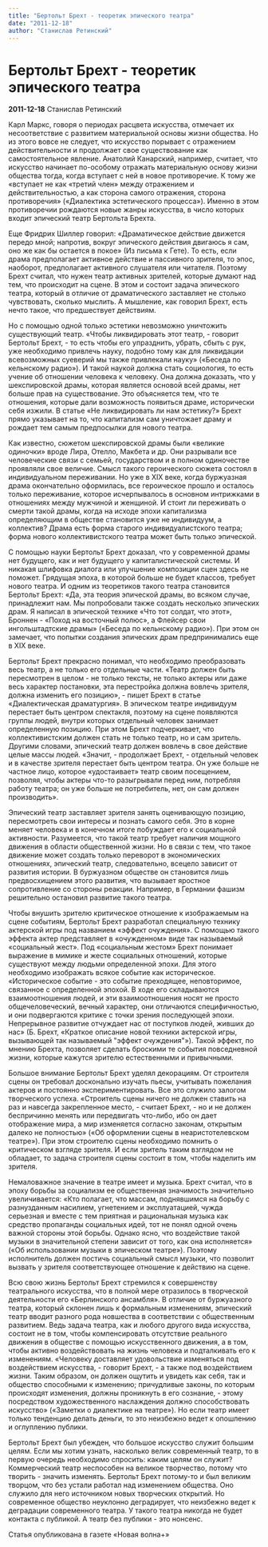 ```yaml
---
title: "Бертольт Брехт - теоретик эпического театра"
date: "2011-12-18"
author: "Станислав Ретинский"
---
```


# Бертольт Брехт - теоретик эпического театра

**2011-12-18** Станислав Ретинский

Карл Маркс, говоря о периодах расцвета искусства, отмечает их несоответствие с развитием материальной основы жизни общества. Но из этого вовсе не следует, что искусство порывает с отражением действительности и продолжает свое существование как самостоятельное явление. Анатолий Канарский, например, считает, что искусство начинает по-особому отражать материальную основу жизни общества тогда, когда вступает с ней в новое противоречие. К тому же «вступает не как «третий член» между отражением и действительностью, а как сторона самого отражения, сторона противоречия» («Диалектика эстетического процесса»). Именно в этом противоречии рождаются новые жанры искусства, в число которых входит эпический театр Бертольта Брехта.

Еще Фридрих Шиллер говорил: «Драматическое действие движется передо мной; напротив, вокруг эпического действия двигаюсь я сам, оно же как бы остается в покое» (Из письма к Гете). То есть, если драма предполагает активное действие и пассивного зрителя, то эпос, наоборот, предполагает активного слушателя или читателя. Поэтому Брехт считал, что нужен театр активных зрителей, которые думают над тем, что происходит на сцене. В этом и состоит задача эпического театра, который в отличие от драматического заставляет не столько чувствовать, сколько мыслить. А мышление, как говорил Брехт, есть нечто такое, что предшествует действиям.

Но с помощью одной только эстетики невозможно уничтожить существующий театр. «Чтобы ликвидировать этот театр, - говорит Бертольт Брехт, - то есть чтобы его упразднить, убрать, сбыть с рук, уже необходимо привлечь науку, подобно тому как для ликвидации всевозможных суеверий мы также привлекали науку» («Беседа по кельнскому радио»). И такой наукой должна стать социология, то есть учение об отношении человека к человеку. Она должна доказать, что у шекспировской драмы, которая является основой всей драмы, нет больше прав на существование. Это объясняется тем, что те отношения, которые дали возможность появиться драме, исторически себя изжили. В статье «Не ликвидировать ли нам эстетику?» Брехт прямо указывает на то, что капитализм сам уничтожает драму и рождает тем самым предпосылки для нового театра.

Как известно, сюжетом шекспировской драмы были «великие одиночки» вроде Лира, Отелло, Макбета и др. Они разрывали все человеческие связи с семьей, государством и в полном одиночестве проявляли свое величие. Смысл такого героического сюжета состоял в индивидуальном переживании. Но уже в XIX веке, когда буржуазная драма окончательно оформилась, все героическое прошло и осталось только переживание, которое исчерпывалось в основном интрижками в отношениях между мужчиной и женщиной. И стоит ли переживать о смерти такой драмы, когда на исходе эпохи капитализма определяющим в обществе становится уже не индивидуум, а коллектив? Драма есть форма старого индивидуалистского театра; форма нового коллективистского театра может быть только эпической.

С помощью науки Бертольт Брехт доказал, что у современной драмы нет будущего, как и нет будущего у капиталистической системы. И никакая шлифовка диалога или улучшение композиции сцен здесь не поможет. Грядущая эпоха, в которой больше не будет классов, требует нового театра. И одним из теоретиков такого театра становится Бертольт Брехт: «Да, эта теория эпической драмы, во всяком случае, принадлежит нам. Мы попробовали также создать несколько эпических драм. Я написал в эпической технике «Что тот солдат, что этот», Броннен - «Поход на восточный полюс», а Флейсер свои ингольштадтские драмы» («Беседа по кельнскому радио»). При этом он замечает, что попытки создания эпических драм предпринимались еще в XIX веке.

Бертольт Брехт прекрасно понимал, что необходимо преобразовать весь театр, а не только его отдельные части. «Театр должен быть пересмотрен в целом - не только тексты, не только актеры или даже весь характер постановки, эта перестройка должна вовлечь зрителя, должна изменить его позицию», - пишет Брехт в статье «Диалектическая драматургия». В эпическом театре индивидуум перестает быть центром спектакля, поэтому на сцене появляются группы людей, внутри которых отдельный человек занимает определенную позицию. При этом Брехт подчеркивает, что коллективистским должен стать не только театр, но и сам зритель. Другими словами, эпический театр должен вовлечь в свое действие целые массы людей. «Значит, - продолжает Брехт, - отдельный человек и в качестве зрителя перестает быть центром театра. Он уже больше не частное лицо, которое «удостаивает» театр своим посещением, позволяя, чтобы актеры что-то разыгрывали перед ним, потребляя работу театра; он уже больше не потребитель, нет, он сам должен производить».

Эпический театр заставляет зрителя занять оценивающую позицию, пересмотреть свои интересы и познать самого себя. Это в корне меняет человека и в конечном итоге побуждает его к социальной активности. Разумеется, что такой театр требует наличия мощного движения в области общественной жизни. Но в связи с тем, что такое движение может создать только переворот в экономических отношениях, эпический театр, следовательно, всецело зависит от развития истории. В буржуазном обществе он становится лишь предвосхищением этого развития, что вызывает яростное сопротивление со стороны реакции. Например, в Германии фашизм решительно остановил развитие такого театра.

Чтобы внушить зрителю критическое отношение к изображаемым на сцене событиям, Бертольт Брехт разработал специальную технику актерской игры под названием «эффект очуждения». С помощью такого эффекта актер представляет в «очужденном» виде так называемый «социальный жест». Под «социальным жестом» Брехт понимает выражение в мимике и жесте социальных отношений, которые существуют между людьми определенной эпохи. Для этого необходимо изображать всякое событие как историческое. «Историческое событие - это событие преходящее, неповторимое, связанное с определенной эпохой. В ходе его складываются взаимоотношения людей, и эти взаимоотношения носят не просто общечеловеческий, вечный характер, они отличаются специфичностью, и они подвергаются критике с точки зрения последующей эпохи. Непрерывное развитие отчуждает нас от поступков людей, живших до нас» (Б. Брехт, «Краткое описание новой техники актерской игры, вызывающей так называемый "эффект очуждения"»). Такой эффект, по мнению Брехта, позволяет сделать броскими те события повседневной жизни, которые кажутся зрителю естественными и привычными.

Большое внимание Бертольт Брехт уделял декорациям. От строителя сцены он требовал досконально изучать пьесы, учитывать пожелания актеров и постоянно экспериментировать. Все это служило залогом творческого успеха. «Строитель сцены ничего не должен ставить на раз и навсегда закрепленное место, - считает Брехт, - но и не должен беспричинно менять или передвигать что-либо, ибо он дает отображение мира, а мир изменяется согласно законам, открытым далеко не полностью» («Об оформлении сцены в неаристотелевском театре»). При этом строителю сцены необходимо помнить о критическом взгляде зрителя. И если зритель таким взглядом не обладает, то задача строителя сцены состоит в том, чтобы наделить им зрителя.

Немаловажное значение в театре имеет и музыка. Брехт считал, что в эпоху борьбы за социализм ее общественная значимость значительно увеличивается: «Кто полагает, что массам, поднявшимся на борьбу с разнузданным насилием, угнетением и эксплуатацией, чужда серьезная и вместе с тем приятная и рациональная музыка как средство пропаганды социальных идей, тот не понял одной очень важной стороны этой борьбы. Однако ясно, что воздействие такой музыки в значительной степени зависит от того, как она исполняется» («Об использовании музыки в эпическом театре»). Поэтому исполнитель должен постичь социальный смысл музыки, что позволит вызвать у зрителя соответствующее отношение к действию на сцене.

Всю свою жизнь Бертольт Брехт стремился к совершенству театрального искусства, что в полной мере отразилось в творческой деятельности его «Берлинского ансамбля». В отличие от буржуазного театра, который склонен лишь к формальным изменениям, эпический театр вводит разного рода новшества в соответствии с общественным развитием. Ведь задача театра, как и любого другого вида искусства, состоит не в том, чтобы компенсировать отсутствие реального движения в обществе с помощью искусственного движения, а в том, чтобы активно воздействовать на жизнь человека и подталкивать его к изменениям. «Человеку доставляет удовольствие изменяться под воздействием искусства, - говорит Брехт, - а также под воздействием жизни. Таким образом, он должен ощутить и увидеть как себя, так и общество способными к изменению; причудливые законы, по которым происходят изменения, должны проникнуть в его сознание, - этому посредством художественного наслаждения должно способствовать искусство» («Заметки о диалектике на театре»). Но если театр имеет только тенденцию делать деньги, то это неизбежно ведет к опошлению и оглуплению публики.

Бертольт Брехт был убежден, что большое искусство служит большим целям. Если мы хотим узнать, насколько велик современный театр, то в первую очередь необходимо спросить: каким целям он служит? Коммерческий театр неспособен на великое творчество, потому что творить - значить изменять. Бертольт Брехт потому-то и был великим творцом, что без устали работал над изменением общества. Оно служило для него источником новых творческих открытий. Но современное общество неуклонно деградирует, что неизбежно ведет к деградации современного театра. У такого театра никогда не будет контакта с публикой. А театр без публики - это нонсенс.

Статья опубликована в газете «Новая волна+»